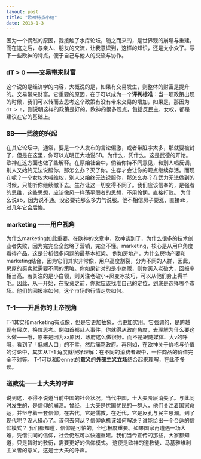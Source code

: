 ```yaml
---
layout: post
title: "欧神特点小结"
date: 2018-1-3
---
```

因为一个偶然的原因，我接触了水库论坛，随之而来的，是世界观的崩塌与重建。而在这之后，与亲人、朋友的交流，让我意识到，这样的知识，还是太小众了。写下一些欧神的特点，便于自己与他人的交流与协作。

### dT > 0 ——交易带来财富

这个说的是经济学的内容，大概说的是，如果有交易发生，则整体的财富是提升的。交易带来财富。它重要的原因，在于可以成为一个**评判标准**：当一项政策出现的时候，我们可以转而去思考这个政策有没有带来交易的增加，如果是，那因为`dT > 0`，则说明这样的政策是好的。欧神的很多观点，包括反民主、女权，都是建议在它的基础上。

### SB——武德的兴起
在其它论坛中，通常，要是一个人发布的言论偏激，或者带脏字太多，那就要被封了，但是在这里，你可以光明正大地说SB。为什么，凭什么。这是武德的开始。欧神在这方面也做了些解释。在原始社会中，倘若你持不同意见，和别人唱反调，别人又始终无法说服你，那怎么办？灭了你。生存才会让你的观点继续存活。而现在呢？一个女权大喊维权，别人又始终无法说服你，那怎么办？在武力无法做到的时候，只能听你继续撤下去。生存让这一切变得不同了。我们应该信奉的，是强者的思维，这些思想，应该像风一样荡平弱者的思想，不用怜悯，直接打败。
为什么说sb，因为说不通。没必要花那么多力气说服。他不相信房子要涨，直接sb，过几年它会后悔。

###  marketing ——用户视角
为什么marketing如此重要。在欧神的文章中，欧神谈到了，为什么很多的技术创业者失败，因为完完全全忽略了营销，完全不懂。marketing，核心是从用户角度看待产品。这是分析很多问题的最基本框架。
例如房地产，为什么房地产要和marketing结合，因为它们其实非常像，用户高度割裂，分为不同的人群，因此，房屋的买卖就需要不同的策略。你如果针对的是小商贩，则你买入老破大，回报率相当高。若关注的是小白领，则关注老破小+凤变冰技巧，可以从他们身上褥羊毛。因此，从一开始，在投资之前，你就应该找准自己的定位，到底是选择哪个市场。他们的回报率如何，这个市场的行情走势如何。

###  T-1——开启你的上帝视角
T-1其实和marketing有点像，但是它更加抽象，也更加实用。它强调的，是跨越现有层次，换位思考。例如首都赶人事件，你就得从政府角度，去理解为什么要这么做——哦，原来是因为xx原因，政府这么做很好。而不是跟随媒体、大v的呼喊，看到了「低端人口」的不幸，然后痛骂政府。再例如，在欧神关于价格与价值的讨论中，其实从T-1 角度就很好理解：在不同的消费者眼中，一件商品的价值完全不对等。
T-1可以和Dennet的**意义**的**外部主义立场**结合起来理解，在此不多谈。

### 道教徒——士大夫的呼声
说到这，不得不说道当前中国的社会状况。当代中国，士大夫阶层消失了。与此同时发生的，是信仰的崩溃。曾经，士大夫是忧国忧民的一群人，他们关注着国家命运，并坚守着一套信仰。在古代，它是儒教，在近代，它是反孔与民主思潮。到了现代呢？没人操心了。该何去何从？信仰危机该如何解决？谁能给出一个合适的信仰模式？
我们都知道，信仰是可怕的，但也极度重要。如果国家再遭遇一场大难，凭借共同的信仰，社会仍然可以快速重建。我们当今宣传的那些，大家都知道，只是暂时的敷衍，需要更好的信仰模式。
这便是欧神的道教徒、马基雅维利主义者的意义。这是士大夫的呼声。